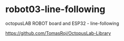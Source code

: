 # robot03-line-following
octopusLAB ROBOT board and ESP32 - line-following 

https://github.com/TomasRoj/OctopusLab-Library

